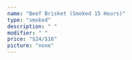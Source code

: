 ```yaml
---
name: "Beef Brisket (Smoked 15 Hours)"
type: "smoked"
description: " "
modifier: " "
price: "$24/$16"
picture: "none"
---
```

